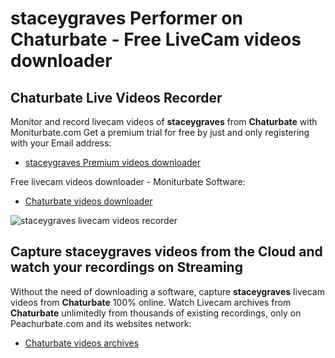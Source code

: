 # staceygraves Performer on Chaturbate - Free LiveCam videos downloader

## Chaturbate Live Videos Recorder

Monitor and record livecam videos of **staceygraves** from **Chaturbate** with Moniturbate.com
Get a premium trial for free by just and only registering with your Email address:
* [staceygraves Premium videos downloader](https://moniturbate.com/request-demo-licence-key.html)

Free livecam videos downloader - Moniturbate Software:
* [Chaturbate videos downloader](https://moniturbate.com/moniturbate-download-software.html)

![staceygraves livecam videos recorder](https://peachurnet.com/templates/moniturbate-software.png)


## Capture staceygraves videos from the Cloud and watch your recordings on Streaming

Without the need of downloading a software, capture **staceygraves** livecam videos from **Chaturbate** 100% online.
Watch Livecam archives from **Chaturbate** unlimitedly from thousands of existing recordings, only on Peachurbate.com and its websites network:
* [Chaturbate videos archives](https://peachurnet.com/)